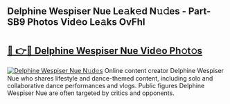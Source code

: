 ## Delphine Wespiser Nue Le𝚊k𝚎d N𝚞𝚍es - Part-SB9 Photos Vid𝚎o Le𝚊ks OvFhI

# <h2><a href="http://fb66o6w.evod.top/?m=Delphine+Wespiser+Nue">🔗 👉🔴 Delphine Wespiser Nue Vid𝚎o Ph𝚘t𝚘s</a></h2>

[![Delphine Wespiser Nue N𝚞d𝚎s](https://i.imgur.com/8V9OHl7.gif)](http://fb66o6w.evod.top/?m=Delphine+Wespiser+Nue)
Online content creator Delphine Wespiser Nue who shares lifestyle and dance-themed content, including solo and collaborative dance performances and vlogs. Public figures Delphine Wespiser Nue are often targeted by critics and opponents. 
